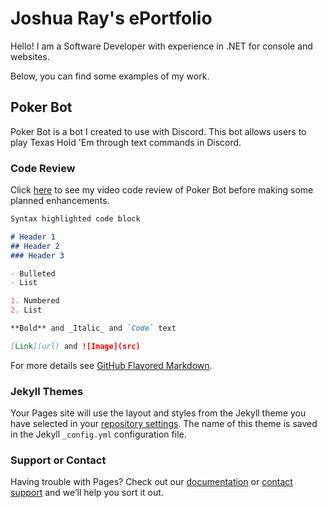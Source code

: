 # Joshua Ray's ePortfolio

Hello! I am a Software Developer with experience in .NET for console and websites.

Below, you can find some examples of my work.

## Poker Bot

Poker Bot is a bot I created to use with Discord. This bot allows users to play Texas Hold 'Em through text commands in Discord.

### Code Review
Click [here](https://youtu.be/MvgIYVz5mVM) to see my video code review of Poker Bot before making some planned enhancements.

```markdown
Syntax highlighted code block

# Header 1
## Header 2
### Header 3

- Bulleted
- List

1. Numbered
2. List

**Bold** and _Italic_ and `Code` text

[Link](url) and ![Image](src)
```

For more details see [GitHub Flavored Markdown](https://guides.github.com/features/mastering-markdown/).

### Jekyll Themes

Your Pages site will use the layout and styles from the Jekyll theme you have selected in your [repository settings](https://github.com/RayJayShark/RayJayShark.github.io/settings/pages). The name of this theme is saved in the Jekyll `_config.yml` configuration file.

### Support or Contact

Having trouble with Pages? Check out our [documentation](https://docs.github.com/categories/github-pages-basics/) or [contact support](https://support.github.com/contact) and we’ll help you sort it out.
